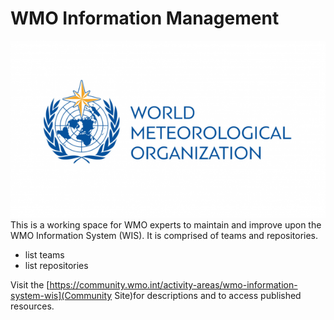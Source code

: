 
# WMO Information Management 

![wmo log](wmoLogo2.png)
This is a working space for WMO experts to maintain and improve upon the WMO Information System (WIS). 
It is comprised of teams and repositories.

- list teams
- list repositories

Visit the [https://community.wmo.int/activity-areas/wmo-information-system-wis](Community Site)for descriptions and to access published resources. 
